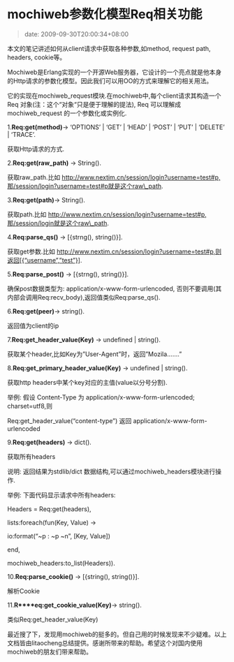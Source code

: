 # mochiweb参数化模型Req相关功能
>date: 2009-09-30T20:00:34+08:00


本文的笔记讲述如何从client请求中获取各种参数,如method, request path, headers, cookie等。


Mochiweb是Erlang实现的一个开源Web服务器，它设计的一个亮点就是他本身的Http请求的参数化模型。因此我们可以用OO的方式来理解它的相关用法。  

它的实现在mochiweb\_request模块.在mochiweb中,每个client请求其构造一个 Req 对象(注：这个“对象“只是便于理解的提法), Req 可以理解成 mochiweb\_request 的一个参数化或实例化.  




1.**Req:get(method)**-> ‘OPTIONS’ | ‘GET’ | ‘HEAD’ | ‘POST’ | ‘PUT’ | ‘DELETE’ | ‘TRACE’.  

获取Http请求的方式.


2.**Req:get(raw\_path)** -> String().  

获取raw\_path.比如 http://www.nextim.cn/session/login?username=test#p,那/session/login?username=test#p就是这个raw\_path.


3.**Req:get(path)**-> String().  

获取path.比如 http://www.nextim.cn/session/login?username=test#p,那/session/login就是这个raw\_path.


4.**Req:parse\_qs()** -> [{strng(), string()}].  

获取get参数.比如 http://www.nextim.cn/session/login?username=test#p,则返回[{“username”,”test”}].


5.**Req:parse\_post()** -> [{strng(), string()}].  

确保post数据类型为: application/x-www-form-urlencoded, 否则不要调用(其内部会调用Req:recv\_body),返回值类似Req:parse\_qs().


6.**Req:get(peer)**-> string().  

返回值为client的ip


7.**Req:get\_header\_value(Key)** -> undefined | string().  

获取某个header,比如Key为”User-Agent”时，返回”Mozila…….”


8.**Req:get\_primary\_header\_value(Key)** -> undefined | string().  

获取http headers中某个key对应的主值(value以分号分割).  

举例: 假设 Content-Type 为 application/x-www-form-urlencoded; charset=utf8,则  

Req:get\_header\_value(“content-type”) 返回 application/x-www-form-urlencoded


9.**Req:get(headers)** -> dict().  

获取所有headers  

说明: 返回结果为stdlib/dict 数据结构,可以通过mochiweb\_headers模块进行操作.  

举例: 下面代码显示请求中所有headers:  

Headers = Req:get(headers),  

lists:foreach(fun(Key, Value) ->  

io:format(“~p : ~p ~n”, [Key, Value])  

end,  

mochiweb\_headers:to\_list(Headers)).


10.**Req:parse\_cookie()** -> [{string(), string()}].  

解析Cookie


11.**R****eq:get\_cookie\_value(Key)**-> string().  

类似Req:get\_header\_value(Key)


最近搜了下，发现用mochiweb的挺多的。但自己用的时候发现来不少疑难。以上文档皆由litaocheng总结提供。感谢所带来的帮助。希望这个对国内使用mochiweb的朋友们带来帮助。

